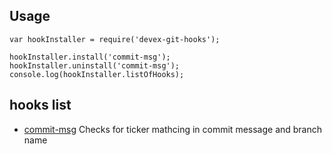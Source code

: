 ## Usage
```
var hookInstaller = require('devex-git-hooks');

hookInstaller.install('commit-msg');
hookInstaller.uninstall('commit-msg');
console.log(hookInstaller.listOfHooks);
```
## hooks list
* [commit-msg](hooks/commit-msg)
Checks for ticker mathcing in commit message and branch name
